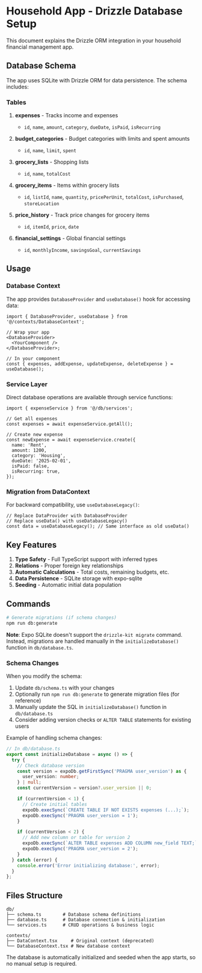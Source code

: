 # Household App - Drizzle Database Setup

This document explains the Drizzle ORM integration in your household financial management app.

## Database Schema

The app uses SQLite with Drizzle ORM for data persistence. The schema includes:

### Tables

1. **expenses** - Tracks income and expenses

   - `id`, `name`, `amount`, `category`, `dueDate`, `isPaid`, `isRecurring`

2. **budget_categories** - Budget categories with limits and spent amounts

   - `id`, `name`, `limit`, `spent`

3. **grocery_lists** - Shopping lists

   - `id`, `name`, `totalCost`

4. **grocery_items** - Items within grocery lists

   - `id`, `listId`, `name`, `quantity`, `pricePerUnit`, `totalCost`, `isPurchased`, `storeLocation`

5. **price_history** - Track price changes for grocery items

   - `id`, `itemId`, `price`, `date`

6. **financial_settings** - Global financial settings
   - `id`, `monthlyIncome`, `savingsGoal`, `currentSavings`

## Usage

### Database Context

The app provides `DatabaseProvider` and `useDatabase()` hook for accessing data:

```tsx
import { DatabaseProvider, useDatabase } from '@/contexts/DatabaseContext';

// Wrap your app
<DatabaseProvider>
  <YourComponent />
</DatabaseProvider>;

// In your component
const { expenses, addExpense, updateExpense, deleteExpense } = useDatabase();
```

### Service Layer

Direct database operations are available through service functions:

```tsx
import { expenseService } from '@/db/services';

// Get all expenses
const expenses = await expenseService.getAll();

// Create new expense
const newExpense = await expenseService.create({
  name: 'Rent',
  amount: 1200,
  category: 'Housing',
  dueDate: '2025-02-01',
  isPaid: false,
  isRecurring: true,
});
```

### Migration from DataContext

For backward compatibility, use `useDatabaseLegacy()`:

```tsx
// Replace DataProvider with DatabaseProvider
// Replace useData() with useDatabaseLegacy()
const data = useDatabaseLegacy(); // Same interface as old useData()
```

## Key Features

1. **Type Safety** - Full TypeScript support with inferred types
2. **Relations** - Proper foreign key relationships
3. **Automatic Calculations** - Total costs, remaining budgets, etc.
4. **Data Persistence** - SQLite storage with expo-sqlite
5. **Seeding** - Automatic initial data population

## Commands

```bash
# Generate migrations (if schema changes)
npm run db:generate
```

**Note**: Expo SQLite doesn't support the `drizzle-kit migrate` command. Instead, migrations are handled manually in the `initializeDatabase()` function in `db/database.ts`.

### Schema Changes

When you modify the schema:

1. Update `db/schema.ts` with your changes
2. Optionally run `npm run db:generate` to generate migration files (for reference)
3. Manually update the SQL in `initializeDatabase()` function in `db/database.ts`
4. Consider adding version checks or `ALTER TABLE` statements for existing users

Example of handling schema changes:

```typescript
// In db/database.ts
export const initializeDatabase = async () => {
  try {
    // Check database version
    const version = expoDb.getFirstSync('PRAGMA user_version') as {
      user_version: number;
    } | null;
    const currentVersion = version?.user_version || 0;

    if (currentVersion < 1) {
      // Create initial tables
      expoDb.execSync(`CREATE TABLE IF NOT EXISTS expenses (...);`);
      expoDb.execSync('PRAGMA user_version = 1');
    }

    if (currentVersion < 2) {
      // Add new column or table for version 2
      expoDb.execSync(`ALTER TABLE expenses ADD COLUMN new_field TEXT;`);
      expoDb.execSync('PRAGMA user_version = 2');
    }
  } catch (error) {
    console.error('Error initializing database:', error);
  }
};
```

## Files Structure

```
db/
├── schema.ts        # Database schema definitions
├── database.ts      # Database connection & initialization
└── services.ts      # CRUD operations & business logic

contexts/
├── DataContext.tsx     # Original context (deprecated)
└── DatabaseContext.tsx # New database context
```

The database is automatically initialized and seeded when the app starts, so no manual setup is required.
